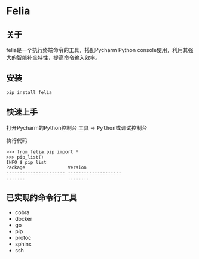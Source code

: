 # Felia

## 关于

felia是一个执行终端命令的工具，搭配Pycharm Python console使用，利用其强大的智能补全特性，提高命令输入效率。

## 安装

```text
pip install felia
```

## 快速上手

打开Pycharm的Python控制台 <kbd>工具</kbd> -> <kbd>Python或调试控制台</kbd>

执行代码

```ipython
>>> from felia.pip import *
>>> pip_list()
INFO $ pip list
Package                Version             
---------------------- --------------------
.......                ........ 
```

## 已实现的命令行工具

* cobra
* docker
* go
* pip
* protoc
* sphinx
* ssh